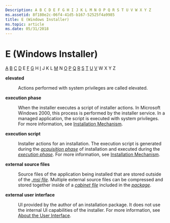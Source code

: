 ```yaml
---
Description: A B C D E F G H I J K L M N O P Q R S T U V W X Y Z
ms.assetid: 8f180e2c-06f4-41d5-b167-52525f4a9985
title: E (Windows Installer)
ms.topic: article
ms.date: 05/31/2018
---
```


# E (Windows Installer)

[A](a-gly.md) [B](b-gly.md) [C](c-gly.md) [D](d-gly.md) E [F](f-gly.md) [G](g-gly.md) H [I](i-gly.md) J K L [M](m-gly.md) N [O](o-gly.md) [P](p-gly.md) [Q](q-gly.md) [R](r-gly.md) [S](s-gly.md) [T](t-gly.md) [U](u-gly.md) [V](v-gly.md) W X Y Z

<dl> <dt>

<span id="_msi_elevated_gly"></span><span id="_MSI_ELEVATED_GLY"></span>**elevated**
</dt> <dd>

Actions performed with system privileges are called elevated.

</dd> <dt>

<span id="_msi_execution_phase_gly"></span><span id="_MSI_EXECUTION_PHASE_GLY"></span>**execution phase**
</dt> <dd>

When the installer executes a script of installer actions. In Microsoft Windows 2000, this process is performed by the installer service. In a managed application, the script is executed with system privileges. For more information, see [Installation Mechanism](installation-mechanism.md).

</dd> <dt>

<span id="_msi_execution_script_gly"></span><span id="_MSI_EXECUTION_SCRIPT_GLY"></span>**execution script**
</dt> <dd>

Installer actions for an installation. The execution script is generated during the [*acquisition phase*](a-gly.md) of installation and executed during the [*execution phase*](/windows). For more information, see [Installation Mechanism](installation-mechanism.md).

</dd> <dt>

<span id="_msi_external_source_files_gly"></span><span id="_MSI_EXTERNAL_SOURCE_FILES_GLY"></span>**external source files**
</dt> <dd>

Source files of the application being installed that are stored outside of the [*.msi file*](m-gly.md). Multiple external source files can be compressed and stored together inside of a [*cabinet file*](c-gly.md) included in the [*package*](p-gly.md).

</dd> <dt>

<span id="_msi_external_user_interface_gly"></span><span id="_MSI_EXTERNAL_USER_INTERFACE_GLY"></span>**external user interface**
</dt> <dd>

UI provided by the author of an installation package. It does not use the internal UI capabilities of the installer. For more information, see [About the User Interface](about-the-user-interface.md).

</dd> </dl>

 

 

